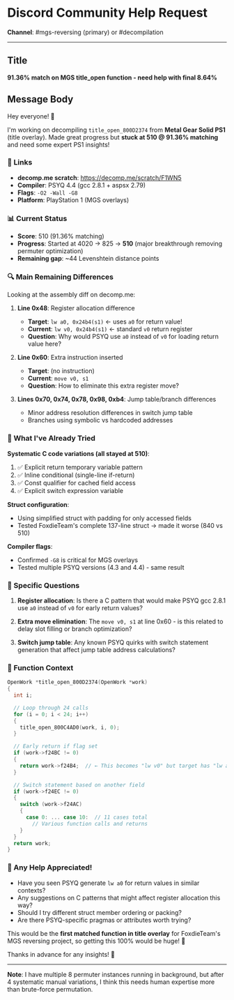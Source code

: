 # Discord Community Help Request

**Channel**: #mgs-reversing (primary) or #decompilation

---

## Title
**91.36% match on MGS title_open function - need help with final 8.64%**

## Message Body

Hey everyone! 👋

I'm working on decompiling `title_open_800D2374` from **Metal Gear Solid PS1** (title overlay).
Made great progress but **stuck at 510 @ 91.36% matching** and need some expert PS1 insights!

### 🔗 Links
- **decomp.me scratch**: https://decomp.me/scratch/F1WN5
- **Compiler**: PSYQ 4.4 (gcc 2.8.1 + aspsx 2.79)
- **Flags**: `-O2 -Wall -G8`
- **Platform**: PlayStation 1 (MGS overlays)

### 📊 Current Status
- **Score**: 510 (91.36% matching)
- **Progress**: Started at 4020 → 825 → **510** (major breakthrough removing permuter optimization)
- **Remaining gap**: ~44 Levenshtein distance points

### 🔍 Main Remaining Differences

Looking at the assembly diff on decomp.me:

1. **Line 0x48**: Register allocation difference
   - **Target**: `lw a0, 0x24b4(s1)` ← uses `a0` for return value!
   - **Current**: `lw v0, 0x24b4(s1)` ← standard `v0` return register
   - **Question**: Why would PSYQ use `a0` instead of `v0` for loading return value here?

2. **Line 0x60**: Extra instruction inserted
   - **Target**: (no instruction)
   - **Current**: `move v0, s1`
   - **Question**: How to eliminate this extra register move?

3. **Lines 0x70, 0x74, 0x78, 0x98, 0xb4**: Jump table/branch differences
   - Minor address resolution differences in switch jump table
   - Branches using symbolic vs hardcoded addresses

### 🧪 What I've Already Tried

**Systematic C code variations (all stayed at 510)**:
1. ✅ Explicit return temporary variable pattern
2. ✅ Inline conditional (single-line if-return)
3. ✅ Const qualifier for cached field access
4. ✅ Explicit switch expression variable

**Struct configuration**:
- Using simplified struct with padding for only accessed fields
- Tested FoxdieTeam's complete 137-line struct → made it worse (840 vs 510)

**Compiler flags**:
- Confirmed `-G8` is critical for MGS overlays
- Tested multiple PSYQ versions (4.3 and 4.4) - same result

### 🎯 Specific Questions

1. **Register allocation**: Is there a C pattern that would make PSYQ gcc 2.8.1 use `a0` instead of `v0` for early return values?

2. **Extra move elimination**: The `move v0, s1` at line 0x60 - is this related to delay slot filling or branch optimization?

3. **Switch jump table**: Any known PSYQ quirks with switch statement generation that affect jump table address calculations?

### 📝 Function Context

```c
OpenWork *title_open_800D2374(OpenWork *work)
{
  int i;

  // Loop through 24 calls
  for (i = 0; i < 24; i++)
  {
    title_open_800C4AD0(work, i, 0);
  }

  // Early return if flag set
  if (work->f24BC != 0)
  {
    return work->f24B4;  // ← This becomes "lw v0" but target has "lw a0"
  }

  // Switch statement based on another field
  if (work->f24EC != 0)
  {
    switch (work->f24AC)
    {
      case 0: ... case 10:  // 11 cases total
        // Various function calls and returns
    }
  }
  return work;
}
```

### 🙏 Any Help Appreciated!

- Have you seen PSYQ generate `lw a0` for return values in similar contexts?
- Any suggestions on C patterns that might affect register allocation this way?
- Should I try different struct member ordering or packing?
- Are there PSYQ-specific pragmas or attributes worth trying?

This would be the **first matched function in title overlay** for FoxdieTeam's MGS reversing project, so getting this 100% would be huge! 🎯

Thanks in advance for any insights! 🙏

---

**Note**: I have multiple 8 permuter instances running in background, but after 4 systematic manual variations, I think this needs human expertise more than brute-force permutation.
